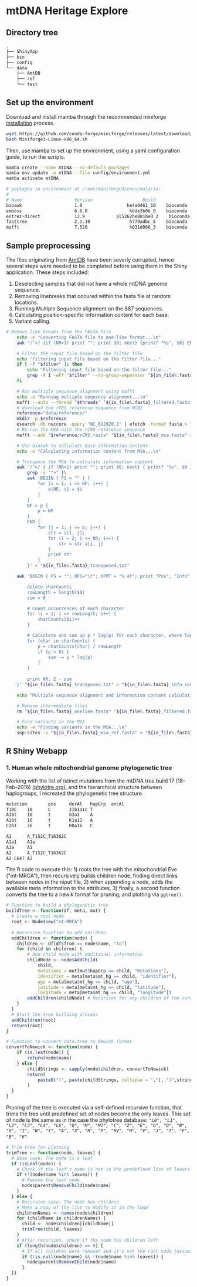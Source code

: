 # mtDNA Heritage Explore
## Directory tree
```bash
.
├── ShinyApp
├── bin
├── config
└── data
    ├── AmtDB
    ├── ref
    └── test
```
## Set up the environment
Download and install mamba through the recommended miniforge [installation](https://github.com/conda-forge/miniforge) process.
```bash
wget https://github.com/conda-forge/miniforge/releases/latest/download/Miniforge3-Linux-x86_64.sh
bash Miniforge3-Linux-x86_64.sh
```
Then, use mamba to set up the environment, using a yaml configuration guide, to run the scripts.
```bash
mamba create --name mtDNA --no-default-packages
mamba env update -n mtDNA --file config/environment.yml
mamba activate mtDNA

# packages in environment at /root/miniforge3/envs/malaria:
#
# Name                    Version                   Build  
bioawk                    1.0                 he4a0461_10    bioconda
emboss                    6.6.0                hdde3b0b_8    bioconda
entrez-direct             13.9            pl5262he881be0_2    bioconda
fasttree                  2.1.10               h779adbc_6    bioconda
mafft                     7.520                h031d066_3    bioconda
```
## Sample preprocessing
The files originating from [AmtDB](https://amtdb.org/) have been severly corrupted, hence several steps were needed to be completed before using them in the Shiny application. These steps included:
1. Deselecting samples that did not have a whole mtDNA genome sequence. 
2. Removing linebreaks that occured within the fasta file at random locations.
3. Running Multiple Sequence alignment on the 887 sequences.
4. Calculating position-specific information content for each base.
5. Variant calling.

```bash
# Remove line breaks from the FASTA file
    echo -e "Converting FASTA file to one-line format...\n"
    awk '/^>/ {if (NR>1) print ""; print $0; next} {printf "%s", $0} END {print ""}' "$in_file" > "${in_file%.fasta}_oneline.fasta"

    # Filter the input file based on the filter file
    echo "Filtering input file based on the filter file..."
    if [ -f "$filter" ]; then
        echo "Filtering input file based on the filter file..."
        grep -A 1 -wFf "$filter" --no-group-separator "${in_file%.fasta}_oneline.fasta" > "${in_file%.fasta}_filtered.fasta"
    fi

    # Run multiple sequence alignment using mafft
    echo -e "Running multiple sequence alignment...\n"
    mafft --auto --thread "$threads" "${in_file%.fasta}_filtered.fasta" > "${in_file%.fasta}_msa.fasta"
    # download the rCRS reference sequence from NCBI
    reference="data/reference/"
    mkdir -p $reference
    esearch -db nuccore -query "NC_012920.1" | efetch -format fasta > "$reference/rCRS.fasta"
    # Re-run the MSA with the rCRS reference sequence
    mafft --add "$reference/rCRS.fasta" "${in_file%.fasta}_msa.fasta" > "${in_file%.fasta}_msa.fasta"

    # Use bioawk to calculate base information content
    echo -e "Calculating information content from MSA...\n"

    # Transpose the MSA to calculate information content
    awk '/^>/ { if (NR>1) print ""; print $0; next} { printf "%s", $0 } END {print ""}' "${in_file%.fasta}_msa_ref.fasta" |\
        grep -v "^>" |\
        awk 'BEGIN { FS = "" } { 
            for (i = 1; i <= NF; i++) {
                a[NR, i] = $i 
            } 
        } 
        NF > p { 
            p = NF 
        } 
        END { 
            for (j = 1; j <= p; j++) { 
                str = a[1, j]; 
                for (i = 2; i <= NR; i++) { 
                    str = str a[i, j] 
                } 
                print str 
            } 
        }' > "${in_file%.fasta}_transposed.txt"

    awk 'BEGIN { FS = ""; OFS="\t"; OFMT = "%.4f"; print "Pos", "Info" } {

        delete charCounts
        rowLength = length($0)
        sum = 0

        # Count occurrences of each character
        for (i = 1; i <= rowLength; i++) {
            charCounts[$i]++
        }

        # Calculate and sum up p * log(p) for each character, where log is natural log
        for (char in charCounts) {
            p = charCounts[char] / rowLength
            if (p > 0) {
                sum -= p * log(p)
            }
        }
        
        print NR, 2 - sum
    }' "${in_file%.fasta}_transposed.txt" > "${in_file%.fasta}_info_content.txt"

    echo "Multiple sequence alignment and information content calculation completed successfully!"

    # Remove intermediate files
    rm "${in_file%.fasta}_oneline.fasta" "${in_file%.fasta}_filtered.fasta" "${in_file%.fasta}_transposed.txt"

    # Find variants in the MSA
    echo -e "Finding variants in the MSA...\n"
    snp-sites -v "${in_file%.fasta}_msa_ref.fasta" > "${in_file%.fasta}_variants.vcf"  
```

## R Shiny Webapp

### 1. Human whole mitochondrial genome phylogenetic tree
Working with the list of istinct mutations from the mtDNA tree build 17 (18-Feb-2016) [(phylotre.org)](https://www.phylotree.org/tree/index.htm), and the hierarchical structure between haplogroups, I recreated the phylogenetic tree structure. 

```bash
mutation        pos     derAl   hapGrp  ancAl
T10C    10      C       J1b1a1c T
A16t    16      t       G3a1    A
A16t    16      t       K1a11   A
C26T    26      T       R0a1b   C
```

```bash
A1      A_T152C_T16362C
A1a1    A1a
A1a     A1
A2      A_T152C_T16362C
A2_C64T A2
```
The R code to execute this: 1) roots the tree with the mitochondrial Eve ("mt-MRCA"), then recursively builds children node, finding direct links between nodes in the niput file, 2) when appending a node, adds the available meta information to the attributes, 3) finally, a second function converts the tree to a newik format for pruning, and plotting via `ggtree()`.
```R
# Function to build a phylogenetic tree
buildTree <- function(df, meta, mut) {
  # Create a root node
  root <- Node$new("mt-MRCA")
  
  # Recursive function to add children
  addChildren <- function(node) {
    children <- df[df$from == node$name, "to"]
    for (child in children) {
        # Add child node with additional information
        childNode <- node$AddChild(
            child, 
            mutations = mut[mut$hapGrp == child, "Mutations"],
            identifier = meta[meta$mt_hg == child, "identifier"],
            age = meta[meta$mt_hg == child, "age"],
            latitude = meta[meta$mt_hg == child, "latitude"],
            longitude = meta[meta$mt_hg == child, "longitude"])
        addChildren(childNode) # Recursion for any children of the current child
    }
  }
  # Start the tree building process
  addChildren(root)
  return(root)
}

# Function to convert data.tree to Newick format
convertToNewick <- function(node) {
    if (is.leaf(node)) {
        return(node$name)
    } else {
        childStrings <- sapply(node$children, convertToNewick)
        return(
            paste0("(", paste(childStrings, collapse = ","), ")",stringr::str_replace_all(node$name, "'","_"))
        )
  }
}
```

Pruning of the tree is executed via a self-defined recursive function, that trims the tree until predefined set of nodes become the only leaves. This set of node is the same as in the case the phylotree database: *`"L0", "L1", "L2", "L3", "L4", "L6", "Q", "M", "M7", "C", "Z", "E", "G", "D", "N", "O", "I", "W", "Y", "A", "X", "R", "P", "HV", "H", "V", "J", "T", "F", "B", "K"`*.
```R
# Trim tree for plotting
trimTree <- function(node, leaves) {
  # Base case: The node is a leaf
  if (isLeaf(node)) {
    # Check if the leaf's name is not in the predefined list of leaves to keep
    if (!(node$name %in% leaves)) {
      # Remove the leaf node
      node$parent$RemoveChild(node$name)
    }
  } else {
    # Recursive case: The node has children
    # Make a copy of the list to modify it in the loop    
    childrenNames <- names(node$children)
    for (childName in childrenNames) {
      child <- node$children[[childName]]
      trimTree(child, leaves)
    }
    # After recursion, check if the node has children left
    if (length(node$children) == 0) {
      # If all children were removed and it's not the root node (assuming root has no name or a specific name)
      if (!is.null(node$name) && !(node$name %in% leaves)) {
        node$parent$RemoveChild(node$name)
      }
  }}
}
```
